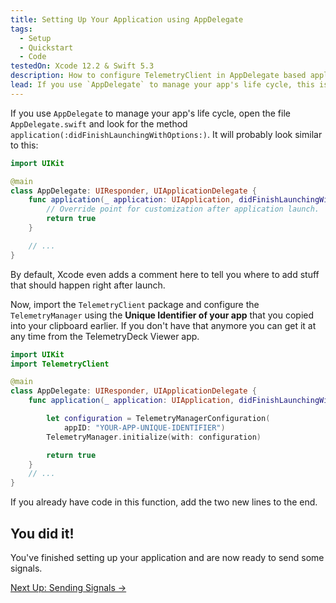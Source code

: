 ```yaml
---
title: Setting Up Your Application using AppDelegate
tags:
  - Setup
  - Quickstart
  - Code
testedOn: Xcode 12.2 & Swift 5.3
description: How to configure TelemetryClient in AppDelegate based applications
lead: If you use `AppDelegate` to manage your app's life cycle, this is how you setup your application so it can send TelemetryDeck signals
---
```


If you use `AppDelegate` to manage your app's life cycle, open the file `AppDelegate.swift` and look for the method `application(:didFinishLaunchingWithOptions:)`. It will probably look similar to this:

```swift
import UIKit

@main
class AppDelegate: UIResponder, UIApplicationDelegate {
    func application(_ application: UIApplication, didFinishLaunchingWithOptions launchOptions: [UIApplication.LaunchOptionsKey: Any]?) -> Bool {
        // Override point for customization after application launch.
        return true
    }

    // ...
}
```

By default, Xcode even adds a comment here to tell you where to add stuff that should happen right after launch.

Now, import the `TelemetryClient` package and configure the `TelemetryManager` using the **Unique Identifier of your app** that you copied into your clipboard earlier. If you don't have that anymore you can get it at any time from the TelemetryDeck Viewer app.

```swift
import UIKit
import TelemetryClient

@main
class AppDelegate: UIResponder, UIApplicationDelegate {
    func application(_ application: UIApplication, didFinishLaunchingWithOptions launchOptions: [UIApplication.LaunchOptionsKey: Any]?) -> Bool {

        let configuration = TelemetryManagerConfiguration(
            appID: "YOUR-APP-UNIQUE-IDENTIFIER")
        TelemetryManager.initialize(with: configuration)

        return true
    }
    // ...
}
```

If you already have code in this function, add the two new lines to the end.

## You did it!

You've finished setting up your application and are now ready to send some signals.

<a href="/pages/sending-signals.html" class="btn btn-secondary btn-large">Next Up: Sending Signals &rarr;</a>
